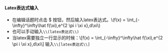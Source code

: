 #### Latex表达式输入
* 在编辑话题时点击 $ 按钮，然后输入latex表达式。\\(f(x) = \int_{-\infty}^\infty\hat f(\xi)\,e^{2 \pi i \xi x}\,d\xi\\)
* 也可以手动输入`\\(latex表达式\\)`
* 当latex需要独立一行显示的时候：\\[f(x) = \int_{-\infty}^\infty\hat f(\xi)\,e^{2 \pi i \xi x}\,d\xi\\]
输入`\\[latex表达式\\]`
